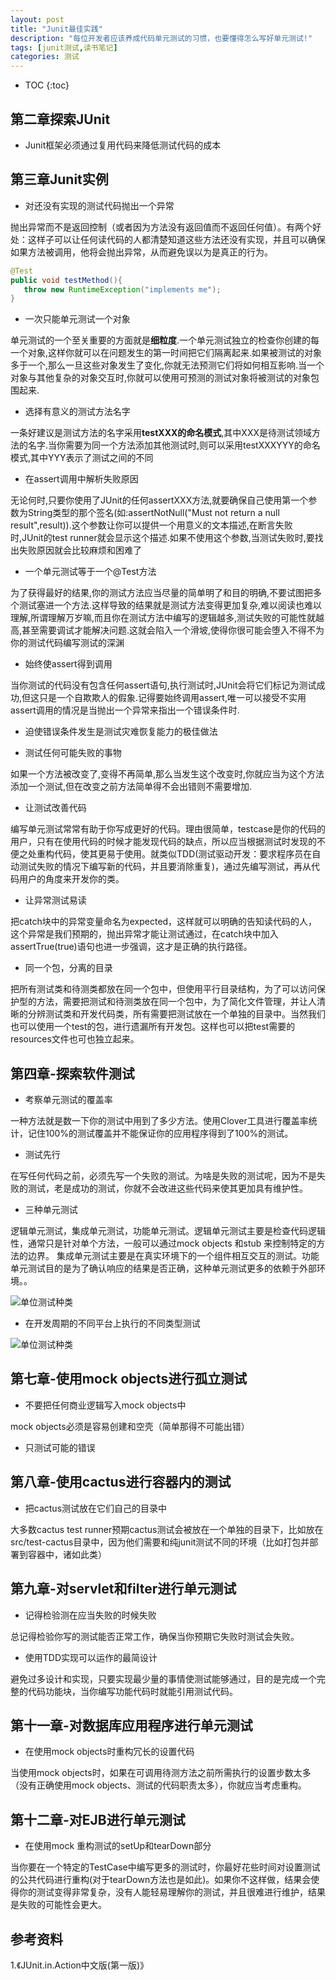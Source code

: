 ```yaml
---
layout: post
title: "Junit最佳实践"
description: "每位开发者应该养成代码单元测试的习惯，也要懂得怎么写好单元测试!"
tags: [junit测试,读书笔记]
categories: 测试
---
```


* TOC
{:toc}

## 第二章探索JUnit

- Junit框架必须通过复用代码来降低测试代码的成本

## 第三章Junit实例

- 对还没有实现的测试代码抛出一个异常

抛出异常而不是返回控制（或者因为方法没有返回值而不返回任何值）。有两个好处：这样子可以让任何读代码的人都清楚知道这些方法还没有实现，并且可以确保如果方法被调用，他将会抛出异常，从而避免误以为是真正的行为。

```java
@Test
public void testMethod(){
   throw new RuntimeException("implements me");
}
```

- 一次只能单元测试一个对象

单元测试的一个至关重要的方面就是**细粒度**.一个单元测试独立的检查你创建的每一个对象,这样你就可以在问题发生的第一时间把它们隔离起来.如果被测试的对象多于一个,那么一旦这些对象发生了变化,你就无法预测它们将如何相互影响.当一个对象与其他复杂的对象交互时,你就可以使用可预测的测试对象将被测试的对象包围起来.

- 选择有意义的测试方法名字

一条好建议是测试方法的名字采用**testXXX的命名模式**,其中XXX是待测试领域方法的名字.当你需要为同一个方法添加其他测试时,则可以采用testXXXYYY的命名模式,其中YYY表示了测试之间的不同

- 在assert调用中解析失败原因

无论何时,只要你使用了JUnit的任何assertXXX方法,就要确保自己使用第一个参数为String类型的那个签名(如:assertNotNull("Must not return a null result",result)).这个参数让你可以提供一个用意义的文本描述,在断言失败时,JUnit的test runner就会显示这个描述.如果不使用这个参数,当测试失败时,要找出失败原因就会比较麻烦和困难了

- 一个单元测试等于一个@Test方法

为了获得最好的结果,你的测试方法应当尽量的简单明了和目的明确,不要试图把多个测试塞进一个方法.这样导致的结果就是测试方法变得更加复杂,难以阅读也难以理解,所谓理解万岁嘛,而且你在测试方法中编写的逻辑越多,测试失败的可能性就越高,甚至需要调试才能解决问题.这就会陷入一个滑坡,使得你很可能会堕入不得不为你的测试代码编写测试的深渊

- 始终使assert得到调用

当你测试的代码没有包含任何assert语句,执行测试时,JUnit会将它们标记为测试成功,但这只是一个自欺欺人的假象.记得要始终调用assert,唯一可以接受不实用assert调用的情况是当抛出一个异常来指出一个错误条件时.

- 迫使错误条件发生是测试灾难恢复能力的极佳做法

- 测试任何可能失败的事物

如果一个方法被改变了,变得不再简单,那么当发生这个改变时,你就应当为这个方法添加一个测试,但在改变之前方法简单得不会出错则不需要增加.

- 让测试改善代码

编写单元测试常常有助于你写成更好的代码。理由很简单，testcase是你的代码的用户，只有在使用代码的时候才能发现代码的缺点，所以应当根据测试时发现的不便之处重构代码，使其更易于使用。就类似TDD(测试驱动开发：要求程序员在自动测试失败的情况下编写新的代码，并且要消除重复)，通过先编写测试，再从代码用户的角度来开发你的类。

- 让异常测试易读

把catch块中的异常变量命名为expected，这样就可以明确的告知读代码的人，这个异常是我们预期的，抛出异常才能让测试通过，在catch块中加入assertTrue(true)语句也进一步强调，这才是正确的执行路径。

- 同一个包，分离的目录

把所有测试类和待测类都放在同一个包中，但使用平行目录结构，为了可以访问保护型的方法，需要把测试和待测类放在同一个包中，为了简化文件管理，并让人清晰的分辨测试类和开发代码类，所有需要把测试放在一个单独的目录中。当然我们也可以使用一个test的包，进行遗漏所有开发包。这样也可以把test需要的resources文件也可也独立起来。

## 第四章-探索软件测试

- 考察单元测试的覆盖率

一种方法就是数一下你的测试中用到了多少方法。使用Clover工具进行覆盖率统计，记住100%的测试覆盖并不能保证你的应用程序得到了100%的测试。

- 测试先行

在写任何代码之前，必须先写一个失败的测试。为啥是失败的测试呢，因为不是失败的测试，老是成功的测试，你就不会改进这些代码来使其更加具有维护性。

- 三种单元测试

逻辑单元测试，集成单元测试，功能单元测试。逻辑单元测试主要是检查代码逻辑性，通常只是针对单个方法，一般可以通过mock objects 和stub 来控制特定的方法的边界。 集成单元测试主要是在真实环境下的一个组件相互交互的测试。功能单元测试目的是为了确认响应的结果是否正确，这种单元测试更多的依赖于外部环境。。

![单位测试种类](/blog/images/posts_imgs/201606050101.jpg)

- 在开发周期的不同平台上执行的不同类型测试

![单位测试种类](/blog/images/posts_imgs/201606050102.png)

## 第七章-使用mock objects进行孤立测试

- 不要把任何商业逻辑写入mock objects中

mock objects必须是容易创建和空壳（简单那得不可能出错）

- 只测试可能的错误

## 第八章-使用cactus进行容器内的测试

- 把cactus测试放在它们自己的目录中

大多数cactus test runner预期cactus测试会被放在一个单独的目录下，比如放在src/test-cactus目录中，因为他们需要和纯junit测试不同的环境（比如打包并部署到容器中，诸如此类）

## 第九章-对servlet和filter进行单元测试

- 记得检验测在应当失败的时候失败

总记得检验你写的测试能否正常工作，确保当你预期它失败时测试会失败。

- 使用TDD实现可以运作的最简设计

避免过多设计和实现，只要实现最少量的事情使测试能够通过，目的是完成一个完整的代码功能块，当你编写功能代码时就能引用测试代码。

## 第十一章-对数据库应用程序进行单元测试

- 在使用mock objects时重构冗长的设置代码

当使用mock objects时，如果在可调用待测方法之前所需执行的设置步数太多（没有正确使用mock objects、测试的代码职责太多），你就应当考虑重构。

## 第十二章-对EJB进行单元测试

- 在使用mock 重构测试的setUp和tearDown部分

当你要在一个特定的TestCase中编写更多的测试时，你最好花些时间对设置测试的公共代码进行重构(对于tearDown方法也是如此)。如果你不这样做，结果会使得你的测试变得非常复杂，没有人能轻易理解你的测试，并且很难进行维护，结果是失败的可能性会更大。

## 参考资料

1.《JUnit.in.Action中文版(第一版)》